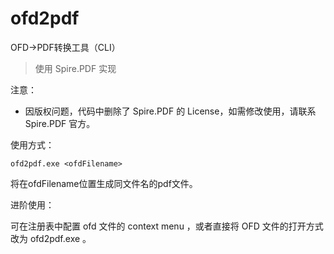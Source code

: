 # ofd2pdf
OFD->PDF转换工具（CLI）

>使用 Spire.PDF 实现

注意：

* 因版权问题，代码中删除了 Spire.PDF 的 License，如需修改使用，请联系 Spire.PDF 官方。

使用方式：
```
ofd2pdf.exe <ofdFilename>
```

将在ofdFilename位置生成同文件名的pdf文件。


进阶使用：

可在注册表中配置 ofd 文件的 context menu ，或者直接将 OFD 文件的打开方式改为 ofd2pdf.exe 。
